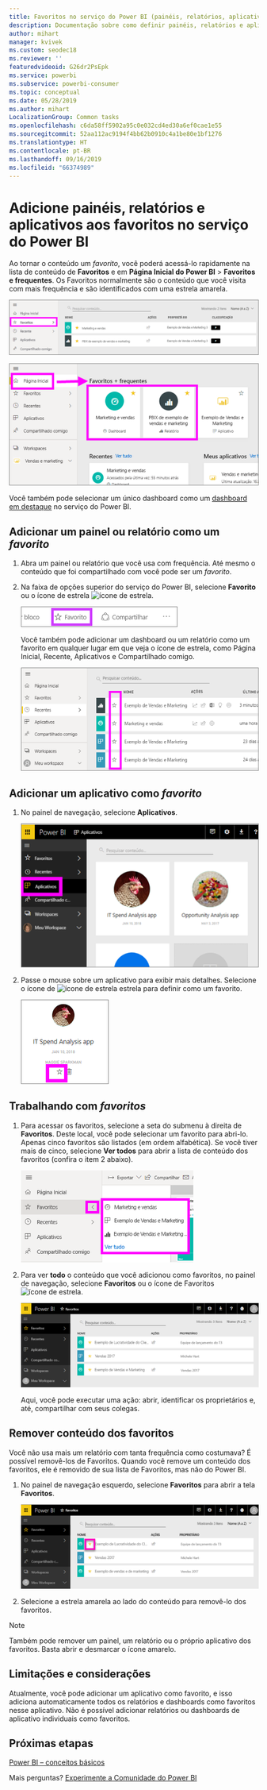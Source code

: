 ```yaml
---
title: Favoritos no serviço do Power BI (painéis, relatórios, aplicativos)
description: Documentação sobre como definir painéis, relatórios e aplicativos como favoritos no serviço do Power BI
author: mihart
manager: kvivek
ms.custom: seodec18
ms.reviewer: ''
featuredvideoid: G26dr2PsEpk
ms.service: powerbi
ms.subservice: powerbi-consumer
ms.topic: conceptual
ms.date: 05/28/2019
ms.author: mihart
LocalizationGroup: Common tasks
ms.openlocfilehash: c6da58ff5902a95c0e032cd4ed30a6ef0cae1e55
ms.sourcegitcommit: 52aa112ac9194f4bb62b0910c4a1be80e1bf1276
ms.translationtype: HT
ms.contentlocale: pt-BR
ms.lasthandoff: 09/16/2019
ms.locfileid: "66374989"
---
```

# <a name="favorite-dashboards-reports-and-apps-in-power-bi-service"></a>Adicione painéis, relatórios e aplicativos aos favoritos no serviço do Power BI
Ao tornar o conteúdo um *favorito*, você poderá acessá-lo rapidamente na lista de conteúdo de **Favoritos** e em **Página Inicial do Power BI** > **Favoritos e frequentes**.  Os Favoritos normalmente são o conteúdo que você visita com mais frequência e são identificados com uma estrela amarela.

   ![Ícone de Favorito](./media/end-user-favorite/power-bi-favorite-nav.png)

   ![Ícone de Favorito](./media/end-user-favorite/power-bi-home.png)

Você também pode selecionar um único dashboard como um [dashboard em destaque](end-user-featured.md) no serviço do Power BI.

## <a name="add-a-dashboard-or-report-as-a-favorite"></a>Adicionar um painel ou relatório como um *favorito*

1. Abra um painel ou relatório que você usa com frequência. Até mesmo o conteúdo que foi compartilhado com você pode ser um *favorito*.

2. Na faixa de opções superior do serviço do Power BI, selecione **Favorito** ou o ícone de estrela ![ícone de estrela](./media/end-user-favorite/power-bi-favorite-icon.png).
   
   ![Ícone de Favorito](./media/end-user-favorite/powerbi-dashboard-favorite.png)
   
   Você também pode adicionar um dashboard ou um relatório como um favorito em qualquer lugar em que veja o ícone de estrela, como Página Inicial, Recente, Aplicativos e Compartilhado comigo. 
   
   ![Guia Dashboard com estrela amarela](./media/end-user-favorite/power-bi-recent.png)

## <a name="add-an-app-as-a-favorite"></a>Adicionar um aplicativo como *favorito*

1. No painel de navegação, selecione **Aplicativos**.

   ![dashboard](./media/end-user-favorite/power-bi-favorite-apps.png)

2. Passe o mouse sobre um aplicativo para exibir mais detalhes.  Selecione o ícone de ![ícone de estrela](./media/end-user-favorite/power-bi-favorite-icon.png)  estrela para definir como um favorito.
   
   ![passe o mouse sobre o aplicativo](./media/end-user-favorite/power-bi-favorite-app.png)

## <a name="working-with-favorites"></a>Trabalhando com *favoritos*
1. Para acessar os favoritos, selecione a seta do submenu à direita de **Favoritos**.  Deste local, você pode selecionar um favorito para abri-lo. Apenas cinco favoritos são listados (em ordem alfabética). Se você tiver mais de cinco, selecione **Ver todos** para abrir a lista de conteúdo dos favoritos (confira o item 2 abaixo). 
   
   ![Submenu Favoritos](./media/end-user-favorite/power-bi-favorite-flyout.png)
2. Para ver **todo** o conteúdo que você adicionou como favoritos, no painel de navegação, selecione **Favoritos** ou o ícone de Favoritos ![ícone de estrela](./media/end-user-favorite/power-bi-favorites-icon.png).  
   
    ![janela de favorito](./media/end-user-favorite/power-bi-favorites-screen.png)
   
   Aqui, você pode executar uma ação: abrir, identificar os proprietários e, até, compartilhar com seus colegas.

## <a name="unfavorite-content"></a>Remover conteúdo dos favoritos
Você não usa mais um relatório com tanta frequência como costumava?  É possível removê-los de Favoritos. Quando você remove um conteúdo dos favoritos, ele é removido de sua lista de Favoritos, mas não do Power BI.

1. No painel de navegação esquerdo, selecione **Favoritos** para abrir a tela **Favoritos**.
   
   ![tela Favoritos](./media/end-user-favorite/power-bi-unfavorites-screen.png)
2. Selecione a estrela amarela ao lado do conteúdo para removê-lo dos favoritos.

> [!NOTE]
> Também pode remover um painel, um relatório ou o próprio aplicativo dos favoritos. Basta abrir e desmarcar o ícone amarelo.   
> 
> 
## <a name="limitations-and-considerations"></a>Limitações e considerações
Atualmente, você pode adicionar um aplicativo como favorito, e isso adiciona automaticamente todos os relatórios e dashboards como favoritos nesse aplicativo. Não é possível adicionar relatórios ou dashboards de aplicativo individuais como favoritos. 

## <a name="next-steps"></a>Próximas etapas
[Power BI – conceitos básicos](end-user-basic-concepts.md)

Mais perguntas? [Experimente a Comunidade do Power BI](http://community.powerbi.com/)

